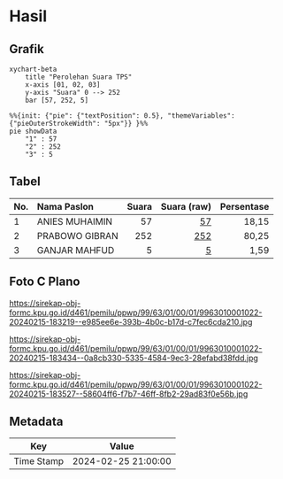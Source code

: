 # Hasil

## Grafik

```mermaid
xychart-beta
    title "Perolehan Suara TPS"
    x-axis [01, 02, 03]
    y-axis "Suara" 0 --> 252
    bar [57, 252, 5]
```

```mermaid
%%{init: {"pie": {"textPosition": 0.5}, "themeVariables": {"pieOuterStrokeWidth": "5px"}} }%%
pie showData
    "1" : 57
    "2" : 252
    "3" : 5
```

## Tabel

| No. | Nama Paslon    | Suara | Suara (raw) | Persentase |
|:--- |:-------------- | -----:| -----------:| ----------:|
| 1   | ANIES MUHAIMIN | 57    | [57][p-1]   | 18,15      |
| 2   | PRABOWO GIBRAN | 252   | [252][p-2]  | 80,25      |
| 3   | GANJAR MAHFUD  | 5     | [5][p-3]    | 1,59       |


[p-1]: https://github.com/gigit-pemilu/pemilu-2024-99-luar-negeri/blob/main/pilpres/hitung-suara/sub/99-luar-negeri/sub/63-kuching-malaysia/sub/01-kuching-malaysia/sub/0001-kuching-malaysia/sub/022-ksk-017/sub/paslon-1.txt
[p-2]: https://github.com/gigit-pemilu/pemilu-2024-99-luar-negeri/blob/main/pilpres/hitung-suara/sub/99-luar-negeri/sub/63-kuching-malaysia/sub/01-kuching-malaysia/sub/0001-kuching-malaysia/sub/022-ksk-017/sub/paslon-2.txt
[p-3]: https://github.com/gigit-pemilu/pemilu-2024-99-luar-negeri/blob/main/pilpres/hitung-suara/sub/99-luar-negeri/sub/63-kuching-malaysia/sub/01-kuching-malaysia/sub/0001-kuching-malaysia/sub/022-ksk-017/sub/paslon-3.txt

## Foto C Plano

https://sirekap-obj-formc.kpu.go.id/d461/pemilu/ppwp/99/63/01/00/01/9963010001022-20240215-183219--e985ee6e-393b-4b0c-b17d-c7fec6cda210.jpg

https://sirekap-obj-formc.kpu.go.id/d461/pemilu/ppwp/99/63/01/00/01/9963010001022-20240215-183434--0a8cb330-5335-4584-9ec3-28efabd38fdd.jpg

https://sirekap-obj-formc.kpu.go.id/d461/pemilu/ppwp/99/63/01/00/01/9963010001022-20240215-183527--58604ff6-f7b7-46ff-8fb2-29ad83f0e56b.jpg


## Metadata

| Key        | Value               |
| ---------- | ------------------- |
| Time Stamp | 2024-02-25 21:00:00 |



